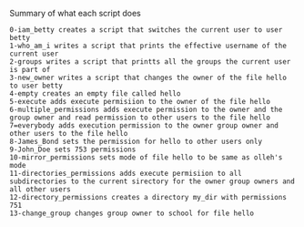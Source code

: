 Summary of what each script does

    0-iam_betty creates a script that switches the current user to user betty
    1-who_am_i writes a script that prints the effective username of the current user
    2-groups writes a script that printts all the groups the current user is part of
    3-new_owner writes a script that changes the owner of the file hello to user betty
    4-empty creates an empty file called hello
    5-execute adds execute permisiion to the owner of the file hello
    6-multiple_permissions adds execute permission to the owner and the group owner and read permission to other users to the file hello
    7=everybody adds execution permission to the owner group owner and other users to the file hello
    8-James_Bond sets the permission for hello to other users only
    9-John_Doe sets 753 permissions
    10-mirror_permissions sets mode of file hello to be same as olleh's mode
    11-directories_permissions adds execute permisiion to all subdirectories to the current sirectory for the owner group owners and all other users
    12-directory_permissions creates a directory my_dir with permissions 751
    13-change_group changes group owner to school for file hello

